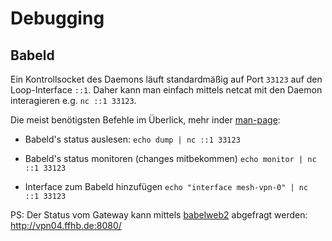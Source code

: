 # Debugging

## Babeld

Ein Kontrollsocket des Daemons läuft standardmäßig auf Port `33123` auf den Loop-Interface `::1`.
Daher kann man einfach mittels netcat mit den Daemon interagieren e.g. `nc ::1 33123`.

Die meist benötigsten Befehle im Überlick, mehr inder [man-page](https://www.irif.fr/~jch/software/babel/babeld.html):

- Babeld's status auslesen:
  `echo dump | nc ::1 33123`

- Babeld's status monitoren (changes mitbekommen)
`echo monitor | nc ::1 33123`

- Interface zum Babeld hinzufügen
`echo "interface mesh-vpn-0" | nc ::1 33123`

PS: Der Status vom Gateway kann mittels [babelweb2](https://github.com/Vivena/babelweb2) abgefragt werden: http://vpn04.ffhb.de:8080/